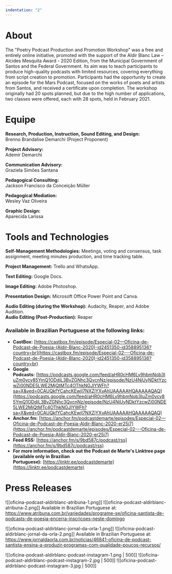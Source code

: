 ```yaml
---
indentation: "2"
---
```

# About

The "Poetry Podcast Production and Promotion Workshop" was a free and entirely online initiative, promoted with the support of the Aldir Blanc Law – Alcides Mesquita Award - 2020 Edition, from the Municipal Government of Santos and the Federal Government. Its aim was to teach participants to produce high-quality podcasts with limited resources, covering everything from script creation to promotion. Participants had the opportunity to create an episode for the Mars Podcast, focused on the works of poets and artists from Santos, and received a certificate upon completion. The workshop originally had 20 spots planned, but due to the high number of applications, two classes were offered, each with 28 spots, held in February 2021.

# Equipe

**Research, Production, Instruction, Sound Editing, and Design:**  
Brenno Brandalise Demarchi (Project Proponent)   
   
**Project Advisory:**     
Ademir Demarchi   
   
**Communication Advisory:**     
Graziela Simões Santana   

**Pedagogical Consulting:**    
Jackson Francisco da Conceição Müller   
   
**Pedagogical Mediation:**    
Wesley Vaz Oliveira   
   
**Graphic Design:**    
Aparecida Larissa   
   
# Tools and Technologies

**Self-Management Methodologies:** Meetings, voting and consensus, task assignment, meeting minutes production, and time tracking table.   
   
**Project Management:** Trello and WhatsApp.   
   
**Text Editing:** Google Docs.   
   
**Image Editing:** Adobe Photoshop.   
   
**Presentation Design:** Microsoft Office Power Point and Canva.   
   
**Audio Editing (during the Workshop):** Audacity, Reaper, and Adobe Audition.   
**Audio Editing (Post-Production):** Reaper   

### Available in Brazilian Portuguese at the following links:

- **CastBox:** [https://castbox.fm/episode/Especial-02—Oficina-de-Podcast-de-Poesia-(Aldir-Blanc-2020)-id2451350-id358895136?country=br](https://castbox.fm/episode/Especial-02---Oficina-de-Podcast-de-Poesia-(Aldir-Blanc-2020)-id2451350-id358895136?country=br)
- **Google Podcasts:** [https://podcasts.google.com/feed/aHR0cHM6Ly9hbmNob3IuZm0vcy85YmQ1ODdjL3BvZGNhc3QvcnNz/episode/NzU4NjUyNDktYzcwZi00NDE5LWE2MjQtMTc4OThkNGJlYWFh?sa=X&ved=0CAUQkfYCahcKEwjI7NXZjYXvAhUAAAAAHQAAAAAQAQ](https://podcasts.google.com/feed/aHR0cHM6Ly9hbmNob3IuZm0vcy85YmQ1ODdjL3BvZGNhc3QvcnNz/episode/NzU4NjUyNDktYzcwZi00NDE5LWE2MjQtMTc4OThkNGJlYWFh?sa=X&ved=0CAUQkfYCahcKEwjI7NXZjYXvAhUAAAAAHQAAAAAQAQ)
- **Anchor.fm:** [https://anchor.fm/podcastdemarte/episodes/Especial-02—Oficina-de-Podcast-de-Poesia-Aldir-Blanc-2020-er25i7](https://anchor.fm/podcastdemarte/episodes/Especial-02---Oficina-de-Podcast-de-Poesia-Aldir-Blanc-2020-er25i7)
- **Feed RSS:** [https://anchor.fm/s/9bd587c/podcast/rss](https://anchor.fm/s/9bd587c/podcast/rss)
- **For more information, check out the Podcast de Marte's Linktree page (available only in Brazilian Portuguese):** [https://linktr.ee/podcastdemarte](https://linktr.ee/podcastdemarte)

# Press Releases

![[oficina-podcast-aldirblanc-atribuna-1.png]]
![[oficina-podcast-aldirblanc-atribuna-2.png]]
Available in Brazilian Portuguese at: https://www.atribuna.com.br/variedades/programe-se/oficina-santista-de-podcasts-de-poesia-encerra-inscricoes-neste-domingo

![[oficina-podcast-aldirblanc-jornal-da-orla-1.png]]
![[oficina-podcast-aldirblanc-jornal-da-orla-2.png]]
Available in Brazilian Portuguese at: https://www.jornaldaorla.com.br/noticias/46841-oficina-de-podcast-santista-ensina-a-produzir-programas-com-qualidade-poucos-recursos/

![[oficina-podcast-aldirblanc-podcast-instagram-1.png | 500]]
![[oficina-podcast-aldirblanc-podcast-instagram-2.jpg | 500]]
![[oficina-podcast-aldirblanc-podcast-instagram-3.jpg | 500]]